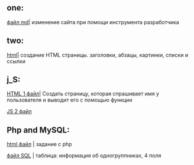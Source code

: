 ## one:
[файл md](/homeWork/one/work.md)| изменение сайта при помощи инструмента разработчика

## two:
[html](/homeWork/two/work_2.html)| создание HTML страницы. заголовки, абзацы, картинки, списки и ссылки

## j_S:
[HTML 1 файл](/homeWork/J_S/DZ_1/work_01.html)| Создать страницу, которая спрашивает имя у пользователя и выводит его с помощью функции

[JS 2 файл](/homeWork/J_S/DZ_1/work1.js)

## Php and MySQL:

[html файл](/homeWork/Php_MySQL/cv.html) | задание с php


[файл SQL](/homeWork/Php_MySQL/queries.sql) | таблица: информация об одногруппниках, 4 поля
